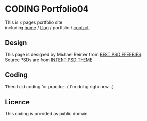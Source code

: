# CODING Portfolio04

This is 4 pages portfolio site.  
including [home](http://aurized-studio.jp/portfolio/Intent/) / [blog](http://aurized-studio.jp/portfolio/Intent/blog.html) / portfolio / [contact](http://aurized-studio.jp/portfolio/Intent/contact.html).

## Design

This page is designed by Michael Reimer from [BEST PSD FREEBIES](http://www.bestpsdfreebies.com/).  
Source PSDs are from [INTENT PSD THEME](http://www.bestpsdfreebies.com/freebie/pay-with-a-tweet-friday-intent-psd-theme/)

## Coding

Then I did coding for practice. ( I'm doing right now...)

## Licence

This coding is provided as public domain.
